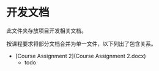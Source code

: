 # 开发文档

此文件夹存放项目开发相关文档。

按课程要求将部分文档合并为单一文件，以下列出了包含关系。

* [Course Assignment 2](Course Assignment 2.docx)
  * todo
